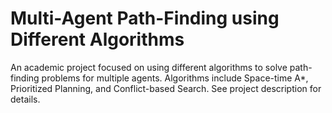 # Multi-Agent Path-Finding using Different Algorithms

An academic project focused on using different algorithms to solve path-finding problems for multiple agents. Algorithms include Space-time A*, Prioritized Planning, and Conflict-based Search. See project description for details. 
